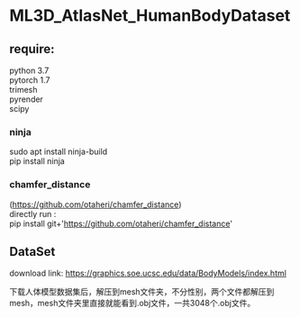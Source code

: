 # ML3D_AtlasNet_HumanBodyDataset

## require:

python 3.7<br>
pytorch 1.7<br>
trimesh<br>
pyrender<br>
scipy

### ninja 
sudo apt install ninja-build<br>
pip install ninja
### chamfer_distance
(https://github.com/otaheri/chamfer_distance)<br> directly run :<br>
pip install git+'https://github.com/otaheri/chamfer_distance'


## DataSet
download link: https://graphics.soe.ucsc.edu/data/BodyModels/index.html

下载人体模型数据集后，解压到mesh文件夹，不分性别，两个文件都解压到mesh，mesh文件夹里直接就能看到.obj文件，一共3048个.obj文件。<br>

